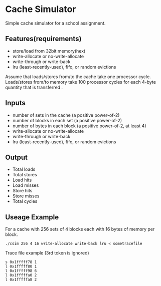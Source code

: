 # Cache Simulator
Simple cache simulator for a school assignment.

## Features(requirements)
* store/load from 32bit memory(hex)
* write-allocate or no-write-allocate
* write-through or write-back
* lru (least-recently-used), fifo, or random evictions

Assume that loads/stores from/to the cache take one processor cycle. 
Loads/stores from/to memory take 100 processor cycles for each 4-byte quantity that is transferred . 

## Inputs
* number of sets in the cache (a positive power-of-2)
* number of blocks in each set (a positive power-of-2)
* number of bytes in each block (a positive power-of-2, at least 4)
* write-allocate or no-write-allocate
* write-through or write-back
* lru (least-recently-used), fifo, or random evictions

## Output
* Total loads
* Total stores
* Load hits
* Load misses
* Store hits
* Store misses
* Total cycles

## Useage Example
For a cache with 256 sets of 4 blocks each with 16 bytes of memory per block.

```./csim 256 4 16 write-allocate write-back lru < sometracefile```

Trace file example (3rd token is ignored)
```
s 0x1fffff78 1
l 0x1fffff80 1
l 0x1fffff98 6
l 0x1fffffa0 2
l 0x1fffffa8 2
```
